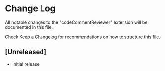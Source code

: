 # Change Log

All notable changes to the "codeCommentReviewer" extension will be documented in this file.

Check [Keep a Changelog](http://keepachangelog.com/) for recommendations on how to structure this file.

## [Unreleased]

- Initial release